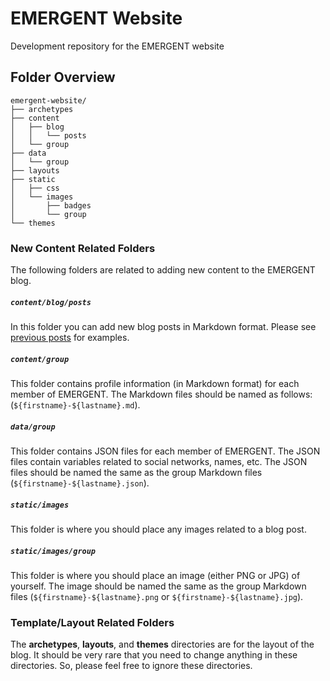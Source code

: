 # EMERGENT Website
Development repository for the EMERGENT website

## Folder Overview
```
emergent-website/
├── archetypes
├── content
│   ├── blog
│   │   └── posts
│   └── group
├── data
│   └── group
├── layouts
├── static
│   ├── css
│   └── images
│       ├── badges
│       └── group
└── themes
```

### New Content Related Folders
The following folders are related to adding new content to the EMERGENT blog.

##### `content/blog/posts`
In this folder you can add new blog posts in Markdown format. Please see [previous posts](https://github.com/Read-Lab-Confederation/emergent-website/tree/master/content/blog/posts) for examples.

##### `content/group`
This folder contains profile information (in Markdown format) for each member of EMERGENT. The Markdown files should be named as follows: (`${firstname}-${lastname}.md`).

##### `data/group`
This folder contains JSON files for each member of EMERGENT. The JSON files contain variables related to social networks, names, etc. The JSON files should be named the same as the group Markdown files (`${firstname}-${lastname}.json`).

##### `static/images`
This folder is where you should place any images related to a blog post.


##### `static/images/group`
This folder is where you should place an image (either PNG or JPG) of yourself. The image should be named the same as the group Markdown files (`${firstname}-${lastname}.png` or `${firstname}-${lastname}.jpg`).


### Template/Layout Related Folders
The **archetypes**, **layouts**, and **themes** directories are for the layout of the blog. It should be very rare that you need to change anything in these directories. So, please feel free to ignore these directories.
